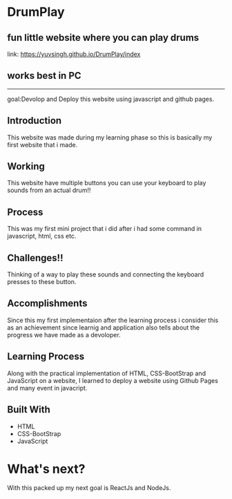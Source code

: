 # DrumPlay
fun little website where you can play drums
---
link:
https://yuvsingh.github.io/DrumPlay/index

works best in PC
---

---
goal:Devolop and Deploy this website using javascript and github pages.

## Introduction
This website was made during my learning phase so this is basically my first website that i made.

## Working
This website have multiple buttons you can use your keyboard to play sounds from an actual drum!!

## Process
This was my first mini project that i did after i had some command in javascript, html, css etc.

## Challenges!!
Thinking of a way to play these sounds and connecting the keyboard presses to these button.

## Accomplishments
Since this my first implementaion after the learning process i consider this as an achievement since learnig and application also tells about the progress we have made as a devoloper.

## Learning Process
Along with the practical implementation of HTML, CSS-BootStrap and JavaScript on a website, I learned to deploy a website using Github Pages and many event in javacript.


## Built With
* HTML
* CSS-BootStrap
* JavaScript

# What's next?
With this packed up my next goal is ReactJs and NodeJs.

